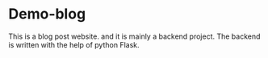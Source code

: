 # Demo-blog
This is a blog post website. and it is mainly a backend project. The backend is written with the help of python Flask. 
